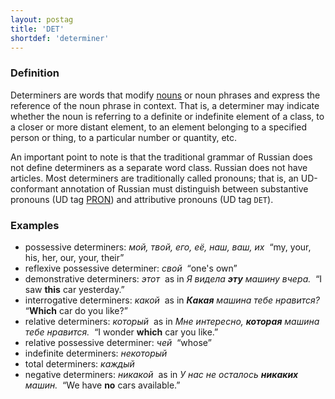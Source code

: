 ```yaml
---
layout: postag
title: 'DET'
shortdef: 'determiner'
---
```


### Definition

Determiners are words that modify [nouns](NOUN) or noun phrases and
express the reference of the noun phrase in context. That is, a
determiner may indicate whether the noun is referring to a definite or
indefinite element of a class, to a closer or more distant element, to
an element belonging to a specified person or thing, to a particular
number or quantity, etc.

An important point to note is that the traditional grammar of Russian does not
define determiners as a separate word class. Russian does not have articles.
Most determiners are traditionally called pronouns; that is, an UD-conformant
annotation of Russian must distinguish between substantive pronouns (UD tag [PRON]())
and attributive pronouns (UD tag `DET`).

### Examples

- possessive determiners: _мой, твой, его, её, наш, ваш, их&nbsp;_ “my, your, his, her, our, your, their”
- reflexive possessive determiner: _свой&nbsp;_ “one's own”
- demonstrative determiners: _этот&nbsp;_ as in _Я видела <b>эту</b> машину вчера.&nbsp;_ “I saw <b>this</b> car yesterday.”
- interrogative determiners: _какой&nbsp;_ as in _<b>Какая</b> машина тебе нравится?&nbsp;_ “<b>Which</b> car do you like?”
- relative determiners: _который&nbsp;_ as in _Мне интересно, <b>которая</b> машина тебе нравится.&nbsp;_ “I wonder <b>which</b> car you like.”
- relative possessive determiner: _чей&nbsp;_ “whose”
- indefinite determiners: _некоторый_
- total determiners: _каждый_
- negative determiners: _никакой&nbsp;_ as in _У нас не осталось <b>никаких</b> машин.&nbsp;_ “We have <b>no</b> cars available.”


